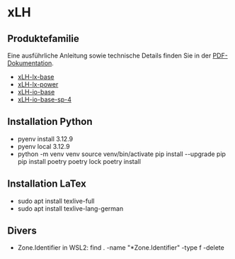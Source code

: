 # xLH
## Produktefamilie
Eine ausführliche Anleitung sowie technische Details finden Sie in der [PDF-Dokumentation](docs/latex/pdf/).
- [xLH-lx-base](docs/latex/pdf/xLH-lx-base.pdf)
- [xLH-lx-power](docs/latex/pdf/xLH-lx-power.pdf)
- [xLH-io-base](docs/latex/pdf/xLH-io-base.pdf)
- [xLH-io-base-sp-4](docs/latex/pdf/xLH-io-base-sp-4.pdf)

## Installation Python
- pyenv install 3.12.9
- pyenv local 3.12.9
- python -m venv venv
source venv/bin/activate
pip install --upgrade pip
pip install poetry
poetry lock
poetry install

## Installation LaTex
- sudo apt install texlive-full
- sudo apt install texlive-lang-german

## Divers
- Zone.Identifier in WSL2: find . -name "*Zone.Identifier" -type f -delete